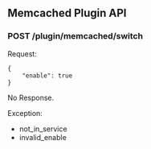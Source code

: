 ## Memcached Plugin API

### POST /plugin/memcached/switch

Request:

    {
        "enable": true
    }

No Response.

Exception:

* not_in_service
* invalid_enable
